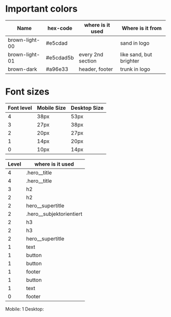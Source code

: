 # Important colors

| Name           | hex-code  | where is it used  | Where is it from        |
| -------------- | --------- | ----------------- | ----------------------- |
| brown-light-00 | #e5cdad   |                   | sand in logo            |
| brown-light-01 | #e5cdad5b | every 2nd section | like sand, but brighter |
| brown-dark     | #a96e33   | header, footer    | trunk in logo           |

# Font sizes

| Font level | Mobile Size | Desktop Size |
| ---------- | ----------- | ------------ |
| 4          | 38px        | 53px         |
| 3          | 27px        | 38px         |
| 2          | 20px        | 27px         |
| 1          | 14px        | 20px         |
| 0          | 10px        | 14px         |

| Level | where is it used           |
| ----- | -------------------------- |
| 4     | .hero\_\_title             |
| 4     | .hero\_\_title             |
| 3     | h2                         |
| 2     | h2                         |
| 2     | hero\_\_supertitle         |
| 2     | .hero\_\_subjektorientiert |
| 2     | h3                         |
| 2     | h3                         |
| 2     | hero\_\_supertitle         |
| 1     | text                       |
| 1     | button                     |
| 1     | button                     |
| 1     | footer                     |
| 1     | button                     |
| 1     | text                       |
| 0     | footer                     |

Mobile: 1
Desktop:
